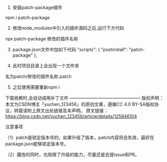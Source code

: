 

1. 安装patch-package插件 

npm i patch-package


2. 修改node_modules中引入的插件源码之后,运行下方代码

npx patch-package 修改的插件名称


3.  package.json文件中加如下代码
"scripts": {
    "postinstall": "patch-package"
  },


4. 此时项目目录上会出现一个文件夹

名为patch/修改的插件名称.patch

5. 之后使用需要重新npm i

下载依赖时,会自动调用补丁文件 
————————————————
版权声明：本文为CSDN博主「yuchen_123456」的原创文章，遵循CC 4.0 BY-SA版权协议，转载请附上原文出处链接及本声明。
原文链接：https://blog.csdn.net/yuchen_123456/article/details/125846104


注意事项

（1）patch是锁定版本号的，如果升级了版本，patch内容将会失效，最好在package.json能够锁定版本号。

（2）魔改的同时，也局限了升级的能力，尽量还是去提issue和PR。